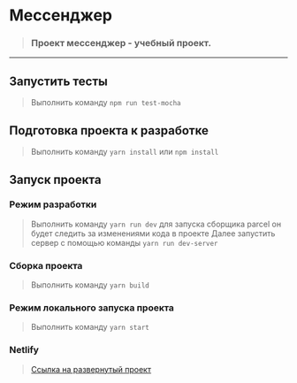 # Мессенджер

> ### Проект мессенджер - учебный проект.

---

## Запустить тесты

> Выполнить команду `npm run test-mocha`

## Подготовка проекта к разработке

> Выполнить команду `yarn install` или `npm install`

## Запуск проекта

### Режим разработки

> Выполнить команду `yarn run dev` для запуска сборщика parcel он будет следить за изменениями кода в проекте
> Далее запустить сервер с помощью команды `yarn run dev-server`

### Сборка проекта

> Выполнить команду `yarn build`

### Режим локального запуска проекта

> Выполнить команду `yarn start`

### Netlify

> [Ссылка на развернутый проект](https://harmonious-daifuku-194f67.netlify.app/login)
